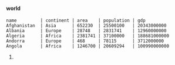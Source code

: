 #### world

`name         | continent | area    | population | gdp`<br/>
`Afghanistan  | Asia      | 652230  | 25500100   | 20343000000`<br/>
`Albania      | Europe    | 28748   | 2831741    | 12960000000`<br/>
`Algeria      | Africa    | 2381741 | 37100000   | 188681000000`<br/>
`Andorra      | Europe    | 468     | 78115      | 3712000000`<br/>
`Angola       | Africa    | 1246700 | 20609294   | 100990000000`<br/>

1. 